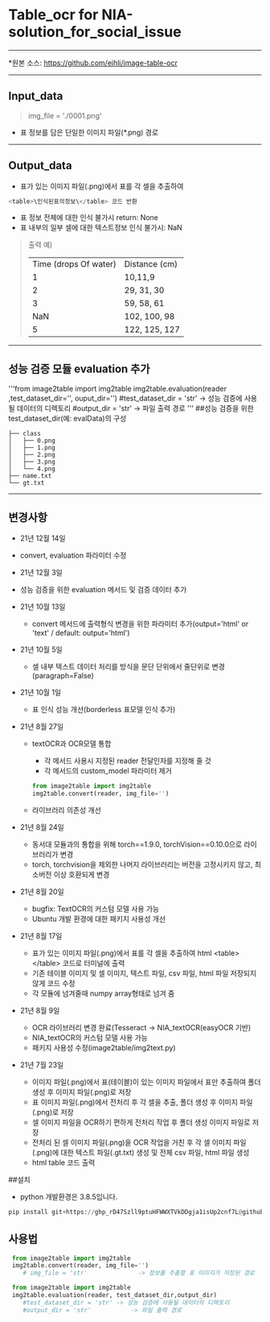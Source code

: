 # Table_ocr for NIA-solution_for_social_issue
***
*원본 소스: <https://github.com/eihli/image-table-ocr>
***
## Input_data
>img_file = './0001.png'
- 표 정보를 담은 단일한 이미지 파일(*.png) 경로
***
## Output_data
- 표가 있는 이미지 파일(.png)에서 표를 각 셀을 추출하여
```python
<table>\인식된표의정보\</table> 코드 반환
``` 
- 표 정보 전체에 대한 인식 불가시 return: None
- 표 내부의 일부 셀에 대한 텍스트정보 인식 불가시: NaN
>출력 예)<table><tr><td>Time (drops Of water)</td><td>Distance (cm)</td></tr><tr><td>1</td><td>10,11,9</td></tr><tr><td>2</td><td>29, 31, 30</td></tr><tr><td>3</td><td>59, 58, 61</td></tr><tr><td>NaN</td><td>102, 100, 98</td></tr><tr><td>5</td><td>122, 125, 127</td></tr></table>
***
## 성능 검증 모듈 evaluation 추가
'''from image2table import img2table
img2table.evaluation(reader ,test_dataset_dir='', ouput_dir='')
	#test_dataset_dir = 'str' -> 성능 검증에 사용될 데이터의 디렉토리
	#output_dir = 'str' 	      -> 파일 출력 경로
'''
##성능 검증을 위한 test_dataset_dir(예: evalData)의 구성
```evalData
├── class
│   ├── 0.png
│   ├── 1.png
│   ├── 2.png
│   ├── 3.png
│   └── 4.png
├── name.txt
└── gt.txt
``` 
***

  ## 변경사항
 * 21년 12월 14일
  * convert, evaluation 파라미터 수정

 * 21년 12월 3일
  * 성능 검증을 위한 evaluation 메서드 및 검증 데이터 추가

 * 21년 10월 13일
   * convert 메서드에 출력형식 변경을 위한 파라미터 추가(output='html' or 'text'  / default: output='html')

 * 21년 10월 5일
   * 셀 내부 텍스트 데이터 처리를 방식을 문단 단위에서 줄단위로 변경(paragraph=False)

 * 21년 10월 1일
   * 표 인식 성능 개선(borderless 표모델 인식 추가)


  * 21년 8월 27일
    * textOCR과 OCR모델 통합
       
        * 각 메서드 사용시 지정된 reader 전달인자를 지정해 줄 것
        * 각 메서드의 custom_model 파라미터 제거
        ```python
        from image2table import img2table
        img2table.convert(reader, img_file='')
        ```
    * 라이브러리 의존성 개선
    

  * 21년 8월 24일
    * 동서대 모듈과의 통합을 위해 torch==1.9.0, torchVision==0.10.0으로 라이브러리가 변경
    * torch, torchvision을 제외한 나머지 라이브러리는 버전을 고정시키지 않고, 최소버전 이상 호환되게 변경

  * 21년 8월 20일
     * bugfix: TextOCR의 커스텀 모델 사용 가능
     * Ubuntu 개발 환경에 대한 패키지 사용성 개선
    
  * 21년 8월 17일    
    * 표가 있는 이미지 파일(.png)에서 표를 각 셀을 추출하여 html \<table>\</table> 코드로 터미널에 출력
    * 기존 테이블 이미지 및 셀 이미지, 텍스트 파일, csv 파일, html 파일 저장되지 않게 코드 수정
    * 각 모듈에 넘겨줄때 numpy array형태로 넘겨 줌
    
* 21년 8월 9일
    * OCR 라이브러리 변경 완료(Tesseract -> NIA_textOCR(easyOCR 기반)
    * NIA_textOCR의 커스텀 모델 사용 가능
    * 패키지 사용성 수정(image2table/img2text.py)
* 21년 7월 23일
    * 이미지 파일(.png)에서 표(테이블)이 있는 이미지 파일에서 표만 추출하여 폴더 생성 후 이미지 파일(.png)로 저장
    * 표 이미지 파일(.png)에서 전처리 후 각 셀을 추출, 폴더 생성 후 이미지 파일(.png)로 저장
    * 셀 이미지 파일을 OCR하기 편하게 전처리 작업 후 폴더 생성 이미지 파일로 저장
    * 전처리 된 셀 이미지 파일(.png)을 OCR 작업을 거친 후 각 셀 이미지 파일(.png)에 대한 텍스트 파일(.gt.txt) 생성 및 전체 csv 파일, html 파일 생성
    * html table 코드 출력
  
##설치
- python 개발환경은 3.8.5입니다.
```python
pip install git+https://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@github.com/SANGJUN12-KIM/NIA-TableOCR.git
```
## 사용법
```python
 from image2table import img2table
 img2table.convert(reader, img_file='')
	# img_file = 'str'              -> 정보를 추출할 표 이미지가 저장된 경로
 ```
```python
 from image2table import img2table
 img2table.evaluation(reader, test_dataset_dir,output_dir)
	#test_dataset_dir = 'str' -> 성능 검증에 사용될 데이터의 디렉토리
	#output_dir = 'str' 	      -> 파일 출력 경로
 ```
